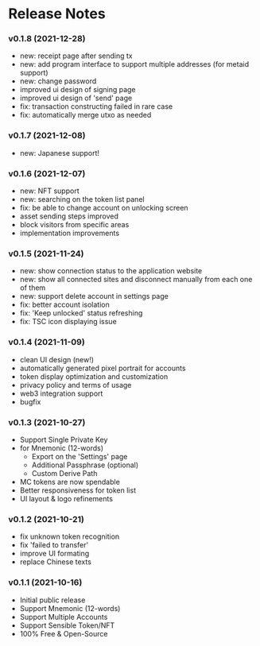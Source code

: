 
# Release Notes

### v0.1.8 (2021-12-28) 

- new: receipt page after sending tx
- new: add program interface to support multiple addresses (for metaid support)
- new: change password 
- improved ui design of signing page
- improved ui design of 'send' page  
- fix: transaction constructing failed in rare case
- fix: automatically merge utxo as needed

### v0.1.7 (2021-12-08)

- new: Japanese support!

### v0.1.6 (2021-12-07)

- new: NFT support
- new: searching on the token list panel
- fix: be able to change account on unlocking screen
- asset sending steps improved
- block visitors from specific areas
- implementation improvements

### v0.1.5 (2021-11-24)

- new: show connection status to the application website
- new: show all connected sites and disconnect manually from each one of them
- new: support delete account in settings page
- fix: better account isolation
- fix: 'Keep unlocked' status refreshing
- fix: TSC icon displaying issue

### v0.1.4 (2021-11-09)

- clean UI design (new!)
- automatically generated pixel portrait for accounts
- token display optimization and customization
- privacy policy and terms of usage
- web3 integration support
- bugfix

### v0.1.3 (2021-10-27)

- Support Single Private Key 
- for Mnemonic (12-words)
	+ Export on the 'Settings' page
	+ Additional Passphrase (optional)
	+ Custom Derive Path
- MC tokens are now spendable
- Better responsiveness for token list
- UI layout & logo refinements

### v0.1.2 (2021-10-21)

- fix unknown token recognition
- fix 'failed to transfer' 
- improve UI formating
- replace Chinese texts

### v0.1.1 (2021-10-16)

- Initial public release
- Support Mnemonic (12-words) 
- Support Multiple Accounts
- Support Sensible Token/NFT
- 100% Free & Open-Source

